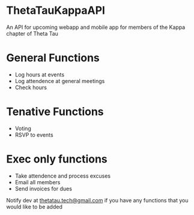 # ThetaTauKappaAPI
An API for upcoming webapp and mobile app for members of the Kappa chapter of Theta Tau

# General Functions
- Log hours at events
- Log attendence at general meetings
- Check hours
# Tenative Functions
- Voting
- RSVP to events
# Exec only functions
- Take attendence and process excuses
- Email all members
- Send invoices for dues

Notify dev at thetatau.tech@gmail.com if you have any functions that you would like to be added
